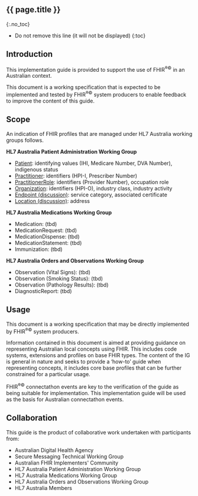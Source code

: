 ## {{ page.title }}
{:.no_toc}

<!-- TOC -->

* Do not remove this line (it will not be displayed)
{:toc}

## Introduction
This implementation guide is provided to support the use of FHIR<sup>&reg;&copy;</sup> in an Australian context.

This document is a working specification that is expected to be implemented and tested by FHIR<sup>&reg;&copy;</sup> system producers
to enable feedback to improve the content of this guide.

## Scope

An indication of FHIR profiles that are managed under HL7 Australia working groups follows. 

__HL7 Australia Patient Administration Working Group__

* [Patient](StructureDefinition-au-patient.html): identifying values (IHI, Medicare Number, DVA Number), indigenous status
* [Practitioner](StructureDefinition-au-practitioner.html): identifiers (HPI-I, Prescriber Number)
* [PractitionerRole](StructureDefinition-au-practitionerrole.html): identifiers (Provider Number), occupation role
* [Organization](StructureDefinition-au-organisation.html): identifiers (HPI-O), industry class, industry activity
* [Endpoint (discussion)](StructureDefinition-au-endpoint.html): service category, associated certificate
* [Location (discussion)](StructureDefinition-au-location.html): address

__HL7 Australia Medications Working Group__

* Medication: (tbd)
* MedicationRequest: (tbd)
* MedicationDispense: (tbd)
* MedicationStatement: (tbd)
* Immunization: (tbd)

__HL7 Australia Orders and Observations Working Group__

* Observation (Vital Signs): (tbd)
* Observation (Smoking Status): (tbd)
* Observation (Pathology Results): (tbd)
* DiagnosticReport: (tbd)

## Usage

This document is a working specification that may be directly implemented by FHIR<sup>&reg;&copy;</sup> system producers.

Information contained in this document is aimed at providing guidance on representing Australian local concepts 
using FHIR. This includes code systems, extensions and profiles on base FHIR types.  The content of the IG is 
general in nature and seeks to provide a ‘how-to’ guide when representing concepts, it includes core base
profiles that can be further constrained for a particular usage.

FHIR<sup>&reg;&copy;</sup> connectathon events are key to the verification of the guide as being suitable for 
implementation. This implementation guide will be used as the basis for Australian connectathon events.

## Collaboration
This guide is the product of collaborative work undertaken with participants from:

* Australian Digital Health Agency
* Secure Messaging Technical Working Group
* Australian FHIR Implementers' Community
* HL7 Australia Patient Administration Working Group
* HL7 Australia Medications Working Group
* HL7 Australia Orders and Observations Working Group
* HL7 Australia Members 









